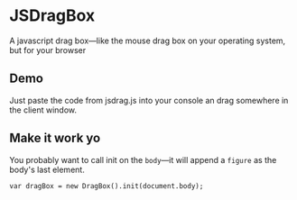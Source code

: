 # JSDragBox
A javascript drag box—like the mouse drag box on your operating system, but for your browser

## Demo
Just paste the code from jsdrag.js into your console an drag somewhere in the client window.
 
## Make it work yo

You probably want to call init on the  ```body```—it will append a ```figure``` as the body's last element. 

```
var dragBox = new DragBox().init(document.body);
```
